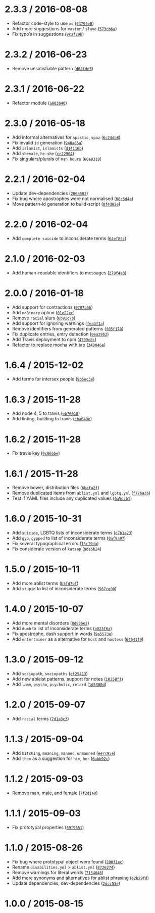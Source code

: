 <!--remark setext-->

<!--lint disable no-multiple-toplevel-headings-->

2.3.3 / 2016-08-08
==================

*   Refactor code-style to use `xo` ([`64795e0`](https://github.com/wooorm/retext-equality/commit/64795e0))
*   Add more suggestions for `master` / `slave` ([`573cb6a`](https://github.com/wooorm/retext-equality/commit/573cb6a))
*   Fix typo’s in suggestions ([`9c2f29b`](https://github.com/wooorm/retext-equality/commit/9c2f29b))

2.3.2 / 2016-06-23
==================

*   Remove unsatisfiable pattern ([`d68fde5`](https://github.com/wooorm/retext-equality/commit/d68fde5))

2.3.1 / 2016-06-22
==================

*   Refactor module ([`a803b40`](https://github.com/wooorm/retext-equality/commit/a803b40))

2.3.0 / 2016-05-18
==================

*   Add informal alternatives for `spastic`, `spaz` ([`6c24db8`](https://github.com/wooorm/retext-equality/commit/6c24db8))
*   Fix invalid `id` generation ([`948a85a`](https://github.com/wooorm/retext-equality/commit/948a85a))
*   Add `islamist`, `islamists` ([`d14116b`](https://github.com/wooorm/retext-equality/commit/d14116b))
*   Add `shemale`, `he-she` ([`cc22904`](https://github.com/wooorm/retext-equality/commit/cc22904))
*   Fix singulars/plurals of `man hours` ([`68a9318`](https://github.com/wooorm/retext-equality/commit/68a9318))

2.2.1 / 2016-02-04
==================

*   Update dev-dependencies ([`286a583`](https://github.com/wooorm/retext-equality/commit/286a583))
*   Fix bug where apostrophes were not normalised ([`08c5d4a`](https://github.com/wooorm/retext-equality/commit/08c5d4a))
*   Move pattern-id generation to build-script ([`8f4d82e`](https://github.com/wooorm/retext-equality/commit/8f4d82e))

2.2.0 / 2016-02-04
==================

*   Add `complete suicide` to inconsiderate terms ([`64ef85c`](https://github.com/wooorm/retext-equality/commit/64ef85c))

2.1.0 / 2016-02-03
==================

*   Add human-readable identifiers to messages ([`279f4a3`](https://github.com/wooorm/retext-equality/commit/279f4a3))

2.0.0 / 2016-01-18
==================

*   Add support for contractions ([`0707a6b`](https://github.com/wooorm/retext-equality/commit/0707a6b))
*   Add `noBinary` option ([`01e22ec`](https://github.com/wooorm/retext-equality/commit/01e22ec))
*   Remove `racial` slurs ([`6b81c7b`](https://github.com/wooorm/retext-equality/commit/6b81c7b))
*   Add support for ignoring warnings ([`fea3f1a`](https://github.com/wooorm/retext-equality/commit/fea3f1a))
*   Remove identifiers from generated patterns ([`f05f178`](https://github.com/wooorm/retext-equality/commit/f05f178))
*   Fix duplicate entries, entry detection ([`0ea29b2`](https://github.com/wooorm/retext-equality/commit/0ea29b2))
*   Add Travis deployment to npm ([`4709c8c`](https://github.com/wooorm/retext-equality/commit/4709c8c))
*   Refactor to replace mocha with tap ([`340046e`](https://github.com/wooorm/retext-equality/commit/340046e))

1.6.4 / 2015-12-02
==================

*   Add terms for intersex people ([`9b5ec3e`](https://github.com/wooorm/retext-equality/commit/9b5ec3e))

1.6.3 / 2015-11-28
==================

*   Add node 4, 5 to travis ([`eb70610`](https://github.com/wooorm/retext-equality/commit/eb70610))
*   Add linting, building to travis ([`cba649e`](https://github.com/wooorm/retext-equality/commit/cba649e))

1.6.2 / 2015-11-28
==================

*   Fix travis key ([`9c86bbe`](https://github.com/wooorm/retext-equality/commit/9c86bbe))

1.6.1 / 2015-11-28
==================

*   Remove bower, distribution files ([`6bafa2f`](https://github.com/wooorm/retext-equality/commit/6bafa2f))
*   Remove duplicated items from `ablist.yml` and `lgbtq.yml` ([`f77ba36`](https://github.com/wooorm/retext-equality/commit/f77ba36))
*   Test if YAML files include any duplicated values ([`6a5dcb1`](https://github.com/wooorm/retext-equality/commit/6a5dcb1))

1.6.0 / 2015-10-31
==================

*   Add `suicide`, LGBTQ lists of inconsiderate terms ([`d7b1a23`](https://github.com/wooorm/retext-equality/commit/d7b1a23))
*   Add `gyp`, `gypped` to list of inconsiderate terms ([`0af9a97`](https://github.com/wooorm/retext-equality/commit/0af9a97))
*   Fix several typographical errors ([`13c19da`](https://github.com/wooorm/retext-equality/commit/13c19da))
*   Fix considerate version of `katsap` ([`9de5b24`](https://github.com/wooorm/retext-equality/commit/9de5b24))

1.5.0 / 2015-10-11
==================

*   Add more ablist terms ([`b5fd7bf`](https://github.com/wooorm/retext-equality/commit/b5fd7bf))
*   Add `stupid` to list of inconsiderate terms ([`567ce00`](https://github.com/wooorm/retext-equality/commit/567ce00))

1.4.0 / 2015-10-07
==================

*   Add more mental disorders ([`8d835e2`](https://github.com/wooorm/retext-equality/commit/8d835e2))
*   Add `dumb` to list of inconsiderate terms ([`a023f6a`](https://github.com/wooorm/retext-equality/commit/a023f6a))
*   Fix apostrophe, dash support in words ([`9a5573e`](https://github.com/wooorm/retext-equality/commit/9a5573e))
*   Add `entertainer` as a alternative for `host` and `hostess` ([`64641f9`](https://github.com/wooorm/retext-equality/commit/64641f9))

1.3.0 / 2015-09-12
==================

*   Add `sociopath`, `sociopaths` ([`ef25413`](https://github.com/wooorm/retext-equality/commit/ef25413))
*   Add new ableist patterns, support for notes ([`10258ff`](https://github.com/wooorm/retext-equality/commit/10258ff))
*   Add `lame`, `psycho`, `psychotic`, `retard` ([`1d5380d`](https://github.com/wooorm/retext-equality/commit/1d5380d))

1.2.0 / 2015-09-07
==================

*   Add `racial` terms ([`7d1a3c3`](https://github.com/wooorm/retext-equality/commit/7d1a3c3))

1.1.3 / 2015-09-04
==================

*   Add `bitching`, `moaning`, `manned`, `unmanned` ([`ee7c95e`](https://github.com/wooorm/retext-equality/commit/ee7c95e))
*   Add `them` as a suggestion for `him`, `her` ([`6abb92c`](https://github.com/wooorm/retext-equality/commit/6abb92c))

1.1.2 / 2015-09-03
==================

*   Remove man, male, and female ([`7f2d1a8`](https://github.com/wooorm/retext-equality/commit/7f2d1a8))

1.1.1 / 2015-09-03
==================

*   Fix prototypal properties ([`69f9651`](https://github.com/wooorm/retext-equality/commit/69f9651))

1.1.0 / 2015-08-26
==================

*   Fix bug where prototypal object were found ([`200f1ec`](https://github.com/wooorm/retext-equality/commit/200f1ec))
*   Rename `disabilities.yml` > `ablist.yml` ([`8726274`](https://github.com/wooorm/retext-equality/commit/8726274))
*   Remove warnings for literal words ([`7154046`](https://github.com/wooorm/retext-equality/commit/7154046))
*   Add more synonyms and alternatives for ablist phrasing ([`e2b29fd`](https://github.com/wooorm/retext-equality/commit/e2b29fd))
*   Update dependencies, dev-dependencies ([`2dcc55e`](https://github.com/wooorm/retext-equality/commit/2dcc55e))

1.0.0 / 2015-08-15
==================
